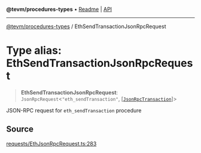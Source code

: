 **@tevm/procedures-types** • [Readme](../README.md) \| [API](../globals.md)

***

[@tevm/procedures-types](../README.md) / EthSendTransactionJsonRpcRequest

# Type alias: EthSendTransactionJsonRpcRequest

> **EthSendTransactionJsonRpcRequest**: `JsonRpcRequest`\<`"eth_sendTransaction"`, [[`JsonRpcTransaction`](JsonRpcTransaction.md)]\>

JSON-RPC request for `eth_sendTransaction` procedure

## Source

[requests/EthJsonRpcRequest.ts:283](https://github.com/evmts/tevm-monorepo/blob/main/packages/procedures-types/src/requests/EthJsonRpcRequest.ts#L283)
